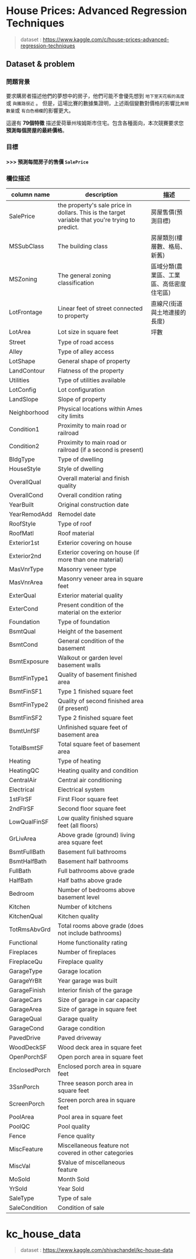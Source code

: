 # House Prices: Advanced Regression Techniques
> dataset : https://www.kaggle.com/c/house-prices-advanced-regression-techniques
## Dataset & problem
### 問題背景
要求購房者描述他們的夢想中的房子，他們可能不會優先想到 `地下室天花板的高度` 或 `與鐵路很近` 。
但是，這場比賽的數據集證明，上述兩個變數對價格的影響比`房間數量`或 `有白色柵欄`的影響更大。

這邊有 **79個特徵** 描述愛荷華州埃姆斯市住宅。包含各種面向，本次競賽要求您 **預測每個房屋的最終價格**。

### 目標
#### >>> 預測每間房子的售價 `SalePrice`

### 欄位描述
|column name|description|描述|
|-|-|-|
|SalePrice|the property's sale price in dollars. This is the target variable that you're trying to predict.|房屋售價(預測目標)
|MSSubClass| The building class|房屋類別(樓層數、格局、新舊)
|MSZoning| The general zoning classification|區域分類(農業區、工業區、高低密度住宅區)
|LotFrontage|Linear feet of street connected to property|直線尺(街道與土地連接的長度)
|LotArea| Lot size in square feet|坪數
|Street|Type of road access
|Alley| Type of alley access
|LotShape| General shape of property
|LandContour| Flatness of the property
|Utilities| Type of utilities available
|LotConfig| Lot configuration
|LandSlope| Slope of property
|Neighborhood| Physical locations within Ames city limits
|Condition1| Proximity to main road or railroad
|Condition2| Proximity to main road or railroad (if a second is present)
|BldgType| Type of dwelling
|HouseStyle| Style of dwelling
|OverallQual| Overall material and finish quality
|OverallCond| Overall condition rating
|YearBuilt| Original construction date
|YearRemodAdd| Remodel date
|RoofStyle| Type of roof
|RoofMatl| Roof material
|Exterior1st| Exterior covering on house
|Exterior2nd| Exterior covering on house (if more than one material)
|MasVnrType| Masonry veneer type
|MasVnrArea| Masonry veneer area in square feet
|ExterQual| Exterior material quality
|ExterCond| Present condition of the material on the exterior
|Foundation| Type of foundation
|BsmtQual| Height of the basement
|BsmtCond| General condition of the basement
|BsmtExposure| Walkout or garden level basement walls
|BsmtFinType1| Quality of basement finished area
|BsmtFinSF1| Type 1 finished square feet
|BsmtFinType2| Quality of second finished area (if present)
|BsmtFinSF2| Type 2 finished square feet
|BsmtUnfSF| Unfinished square feet of basement area
|TotalBsmtSF| Total square feet of basement area
|Heating| Type of heating
|HeatingQC| Heating quality and condition
|CentralAir| Central air conditioning
|Electrical| Electrical system
|1stFlrSF| First Floor square feet
|2ndFlrSF| Second floor square feet
|LowQualFinSF| Low quality finished square feet (all floors)
|GrLivArea| Above grade (ground) living area square feet
|BsmtFullBath| Basement full bathrooms
|BsmtHalfBath| Basement half bathrooms
|FullBath| Full bathrooms above grade
|HalfBath| Half baths above grade
|Bedroom| Number of bedrooms above basement level
|Kitchen| Number of kitchens
|KitchenQual| Kitchen quality
|TotRmsAbvGrd| Total rooms above grade (does not include bathrooms)
|Functional| Home functionality rating
|Fireplaces| Number of fireplaces
|FireplaceQu| Fireplace quality
|GarageType| Garage location
|GarageYrBlt| Year garage was built
|GarageFinish| Interior finish of the garage
|GarageCars| Size of garage in car capacity
|GarageArea| Size of garage in square feet
|GarageQual| Garage quality
|GarageCond| Garage condition
|PavedDrive| Paved driveway
|WoodDeckSF| Wood deck area in square feet
|OpenPorchSF| Open porch area in square feet
|EnclosedPorch| Enclosed porch area in square feet
|3SsnPorch| Three season porch area in square feet
|ScreenPorch| Screen porch area in square feet
|PoolArea| Pool area in square feet
|PoolQC| Pool quality
|Fence| Fence quality
|MiscFeature| Miscellaneous feature not covered in other categories
|MiscVal| $Value of miscellaneous feature
|MoSold| Month Sold
|YrSold| Year Sold
|SaleType| Type of sale
|SaleCondition| Condition of sale

# kc_house_data
> dataset : https://www.kaggle.com/shivachandel/kc-house-data

